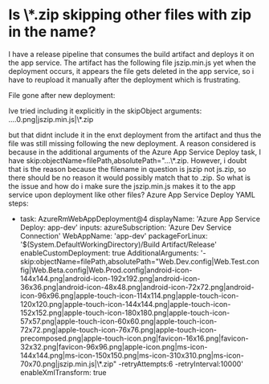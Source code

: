 
# Is \\*.zip skipping other files with zip in the name?

I have a release pipeline that consumes the build artifact and deploys it on the app service.
The artifact has the following file jszip.min.js yet when the deployment occurs, it appears the file gets deleted in the app service, so i have to reupload it manually after the deployment which is frustrating.


File gone after new deployment:

Ive tried including it explicitly in the skipObject arguments:
....0.png|jszip.min.js|\\*.zip

but that didnt include it in the enxt deployment from the artifact and thus the file was still missing following the new deployment.
A reason considered is because in the additional arguments of the Azure App Service Deploy task, I have skip:objectName=filePath,absolutePath="...\\*.zip. However, i doubt that is the reason because the filename in question is jszip not js.zip, so there should be no reason it would possibly match that to .zip.
So what is the issue and how do i make sure the jszip.min.js makes it to the app service upon deployment like other files?
Azure App Service Deploy YAML
steps:
- task: AzureRmWebAppDeployment@4
  displayName: 'Azure App Service Deploy: app-dev'
  inputs:
    azureSubscription: 'Azure Dev Service Connection'
    WebAppName: 'app-dev'
    packageForLinux: '$(System.DefaultWorkingDirectory)/Build Artifact/Release'
    enableCustomDeployment: true
    AdditionalArguments: '-skip:objectName=filePath,absolutePath="Web.Dev.config|Web.Test.config|Web.Beta.config|Web.Prod.config|android-icon-144x144.png|android-icon-192x192.png|android-icon-36x36.png|android-icon-48x48.png|android-icon-72x72.png|android-icon-96x96.png|apple-touch-icon-114x114.png|apple-touch-icon-120x120.png|apple-touch-icon-144x144.png|apple-touch-icon-152x152.png|apple-touch-icon-180x180.png|apple-touch-icon-57x57.png|apple-touch-icon-60x60.png|apple-touch-icon-72x72.png|apple-touch-icon-76x76.png|apple-touch-icon-precomposed.png|apple-touch-icon.png|favicon-16x16.png|favicon-32x32.png|favicon-96x96.png|apple-icon.png|ms-icon-144x144.png|ms-icon-150x150.png|ms-icon-310x310.png|ms-icon-70x70.png|jszip.min.js|\\*.zip" -retryAttempts:6 -retryInterval:10000'
    enableXmlTransform: true


        